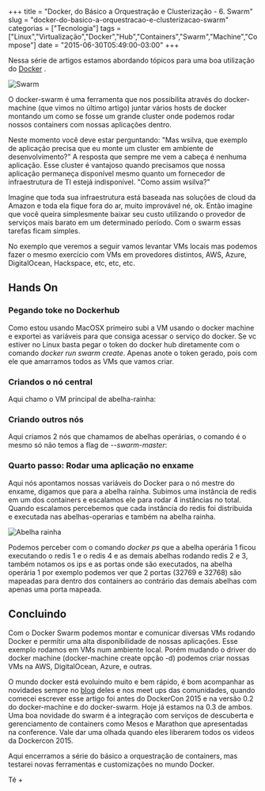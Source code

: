 +++
title = "Docker, do Básico a Orquestração e Clusterização - 6. Swarm"
slug = "docker-do-basico-a-orquestracao-e-clusterizacao-swarm"
categorias = ["Tecnologia"]
tags = ["Linux","Virtualização","Docker","Hub","Containers","Swarm","Machine","Compose"]
date = "2015-06-30T05:49:00-03:00"
+++

Nessa série de artigos estamos abordando tópicos para uma boa utilização do [Docker](http://www.docker.com/) .

<img class="img-responsive img-thumbnail pull-left" title="Swarm" alt="Swarm" src='/assets/images/docker-swarm.png' />

O docker-swarm é uma ferramenta que nos possibilita através do docker-machine (que vimos no último artigo) juntar vários hosts de docker montando um como se fosse um grande cluster onde podemos rodar nossos containers com nossas aplicações dentro.

Neste momento você deve estar perguntando: "Mas wsilva, que exemplo de aplicação precisa que eu monte um cluster em ambiente de desenvolvimento?" A resposta que sempre me vem a cabeça é nenhuma aplicação. Esse cluster é vantajoso quando precisamos que nossa aplicação permaneça disponível mesmo quanto um fornecedor de infraestrutura de TI estejá indisponível. "Como assim wsilva?" 

<!--continua-->

Imagine que toda sua infraestrutura está baseada nas soluções de cloud da Amazon e toda ela fique fora do ar, muito improvável né, ok. Então imagine que você queira simplesmente baixar seu custo utilizando o provedor de serviços mais barato em um determinado período. Com o swarm essas tarefas ficam simples. 

No exemplo que veremos a seguir vamos levantar VMs locais mas podemos fazer o mesmo exercício com VMs em provedores distintos, AWS, Azure, DigitalOcean, Hackspace, etc, etc, etc.

## Hands On

### Pegando toke no Dockerhub
Como estou usando MacOSX primeiro subi a VM usando o docker machine e exportei as variáveis para que consiga acessar o serviço do docker. Se vc estiver no Linux basta pegar o token do docker hub diretamente com o comando *docker run swarm create*. Apenas anote o token gerado, pois com ele que amarramos todos as VMs que vamos criar.
<script type="text/javascript" src="https://asciinema.org/a/22702.js" id="asciicast-22702" async data-autoplay="true" data-loop="true"></script>

### Criandos o nó central
Aqui chamo o VM principal de abelha-rainha:
<script type="text/javascript" src="https://asciinema.org/a/22703.js" id="asciicast-22703" async data-autoplay="true" data-loop="true"></script>

### Criando outros nós
Aqui criamos 2 nós que chamamos de abelhas operárias, o comando é o mesmo só não temos a flag de *--swarm-master*:
<script type="text/javascript" src="https://asciinema.org/a/22704.js" id="asciicast-22704" async data-autoplay="true" data-loop="true"></script>

### Quarto passo: Rodar uma aplicação no enxame
Aqui nós apontamos nossas variáveis do Docker para o nó mestre do enxame, digamos que para a abelha rainha. Subimos uma instância de redis em um dos containers e escalamos ele para rodar 4 instâncias no total. Quando escalamos percebemos que cada instância do redis foi distribuida e executada nas abelhas-operarias e também na abelha rainha.

<img class="img-responsive img-thumbnail center-block" title="Abelha rainha" alt="Abelha rainha" src='/assets/images/bee-movie.jpg' />

Podemos perceber com o comando *docker ps* que a abelha operária 1 ficou executando o redis 1 e o redis 4 e as demais abelhas rodando redis 2 e 3, também notamos os ips e as portas onde são executados, na abelha operária 1 por exemplo podemos ver que 2 portas (32769 e 32768) são mapeadas para dentro dos containers ao contrário das demais abelhas com apenas uma porta mapeada. 
<script type="text/javascript" src="https://asciinema.org/a/22707.js" id="asciicast-22707" async data-autoplay="true" data-loop="true"></script>

## Concluindo

Com o Docker Swarm podemos montar e comunicar diversas VMs rodando Docker e permitir uma alta disponibilidade de nossas aplicações. Esse exemplo rodamos em VMs num ambiente local. Porém mudando o driver do docker machine (docker-machine create opção -d) podemos criar nossas VMs na AWS, DigitalOcean, Azure, e outras. 

O mundo docker está evoluindo muito e bem rápido, é bom acompanhar as novidades sempre no [blog](http://blog.docker.com/)  deles e nos meet ups das comunidades, quando comecei escrever esse artigo foi antes do DockerCon 2015 e na versão 0.2 do docker-machine e do docker-swarm. Hoje já estamos na 0.3 de ambos. Uma boa novidade do swarm é a integração com serviços de descuberta e gerenciamento de containers como Mesos e Marathon que apresentadas na conference. Vale dar uma olhada quando eles liberarem todos os videos da Dockercon 2015. 

Aqui encerramos a série do básico a orquestração de containers, mas testarei novas ferramentas e customizações no mundo Docker.

Té +
